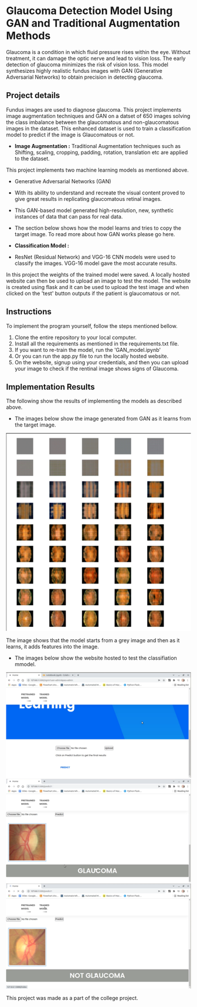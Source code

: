 # Glaucoma Detection Model Using GAN and Traditional Augmentation Methods
Glaucoma is a condition in which fluid pressure rises within the eye. Without treatment, it can damage the optic nerve and lead to vision loss. The early detection of glaucoma minimizes the risk of vision loss. This model synthesizes highly realistic fundus images with GAN (Generative Adversarial Networks) to obtain precision in detecting glaucoma.

## Project details
Fundus images are used to diagnose glaucoma. This project implements image augmentation techniques and GAN on a datset of 650 images solving the class imbalance between the glaucomatous and non-glaucomatous images in the dataset. This enhanced dataset is used to train a classification model to predict if the image is Glaucomatous or not.

* **Image Augmentation :** Traditional Augmentation techniques such as Shifting, scaling, cropping, padding, rotation, translation etc are applied to the dataset.
  
This project implements two machine learning models as mentioned above.
*   Generative Adversarial Networks (GAN)
*   With its ability to understand and recreate the visual content proved to give great results in replicating glaucomatous retinal images.
*   This GAN-based model generated high-resolution, new, synthetic instances of data that can pass for real data. 
*   The section below shows how the model learns and tries to copy the target image. To read more about how GAN works please go here.

* **Classification Model :**
* ResNet (Residual Network) and VGG-16 CNN models were used to classify the images.  VGG-16 model gave the most accurate results.

In this project the weights of the trained model were saved. 
A locally hosted website can then be used to upload an image to test the model. 
The website is created using flask and it can be used to upload the test image and when clicked on the 'test' button outputs if the patient is glaucomatous or not.


## Instructions

To implement the program yourself, follow the steps mentioned bellow.

1. Clone the entire repository to your local computer.
2. Install all the requirements as mentioned in the requirements.txt file.
3. If you want to re-train the model, run the 'GAN_model.ipynb'
4. Or you can run the app.py file to run the locally hosted website.
5. On the website, signup using your credentials, and then you can upload your image to check if the rentinal image shows signs of Glaucoma.


## Implementation Results

The following show the results of implementing the models as described above.

* The images below show the image generated from GAN as it learns from the target image.

![Image of the GAN testing](/GAN_test.png)

The image shows that the model starts from a grey image and then as it learns, it adds features into the image.

* The images below show the website hosted to test the classifiation mmodel.

![Image of the classification model](/test_1.png)
![Image of the classification model](/test_2.png)
![Image of the classification model](/test_3.png)



This project was made as a part of the college project.
